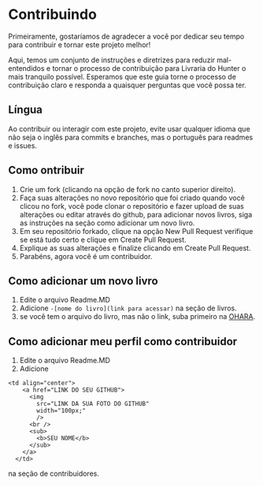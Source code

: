 # Contribuindo


Primeiramente, gostaríamos de agradecer a você por dedicar seu tempo para contribuir e tornar este projeto melhor!


Aqui, temos um conjunto de instruções e diretrizes para reduzir mal-entendidos e tornar o processo de contribuição para Livraria do Hunter o mais tranquilo possível. Esperamos que este guia torne o processo de contribuição claro e responda a quaisquer perguntas que você possa ter.


## Língua

Ao contribuir ou interagir com este projeto, evite usar qualquer idioma que não seja o inglês para commits e branches, mas o português para readmes e issues.

## Como ontribuir

 1. Crie um fork (clicando na opção de fork no canto superior direito).
 2. Faça suas alterações no novo repositório que foi criado quando você clicou no fork, você pode clonar o repositório e fazer upload de suas alterações ou editar através do github, para adicionar novos livros, siga as instruções na seção como adicionar um novo livro.
 3. Em seu repositório forkado, clique na opção New Pull Request verifique se está tudo certo e clique em Create Pull Request.
 4. Explique as suas alterações e finalize clicando em Create Pull Request.
 5. Parabéns, agora você é um contribuidor.

## Como adicionar um novo livro

 1. Edite o arquivo Readme.MD
 2. Adicione ```-[nome do livro](link para acessar)``` na seção de livros.
 3. se você tem o arquivo do livro, mas não o link, suba primeiro na [OHARA](https://github.com/The-Hydra-Labs/Livraria-do-hunter/tree/main/Ohara).
 
 
## Como adicionar meu perfil como contribuidor

  1. Edite o arquivo Readme.MD
  2. Adicione 
  ```
  <td align="center">
      <a href="LINK DO SEU GITHUB">
        <img
          src="LINK DA SUA FOTO DO GITHUB"
          width="100px;"
          />
        <br />
        <sub>
          <b>SEU NOME</b>
        </sub>
      </a>
    </td>
  ``` 
  na seção de contribuidores.
 
